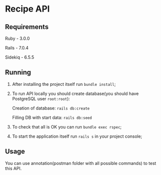 # Recipe API

## Requirements

Ruby - 3.0.0

Rails - 7.0.4

Sidekiq - 6.5.5

## Running

1. After installing the project itself run `bundle install`;

2. To run API locally you should create database(you should have PostgreSQL user `root:root`):

    Creation of database: `rails db:create`
   
   Filling DB with start data: `rails db:seed`

3. To check that all is OK you can run `bundle exec rspec`;

4. To start the application itself run `rails s` in your project console;

## Usage

You can use annotation(postman folder with all possible commands) to test this API.
